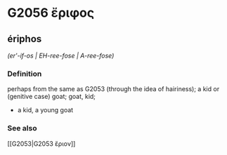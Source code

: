 # G2056 ἔριφος

## ériphos

_(er'-if-os | EH-ree-fose | A-ree-fose)_

### Definition

perhaps from the same as G2053 (through the idea of hairiness); a kid or (genitive case) goat; goat, kid; 

- a kid, a young goat

### See also

[[G2053|G2053 ἔριον]]
